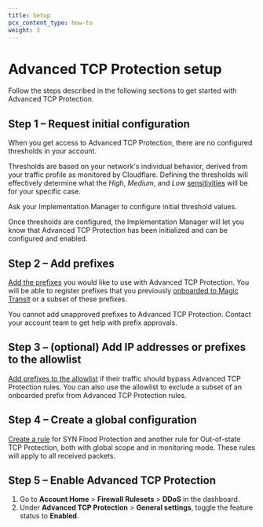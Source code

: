 ```yaml
---
title: Setup
pcx_content_type: how-to
weight: 3
---
```


# Advanced TCP Protection setup

Follow the steps described in the following sections to get started with Advanced TCP Protection.

## Step 1 – Request initial configuration

When you get access to Advanced TCP Protection, there are no configured thresholds in your account.

Thresholds are based on your network's individual behavior, derived from your traffic profile as monitored by Cloudflare. Defining the thresholds will effectively determine what the _High_, _Medium_, and _Low_ [sensitivities](/ddos-protection/tcp-protection/rule-settings/#burst-sensitivity) will be for your specific case.

Ask your Implementation Manager to configure initial threshold values.

Once thresholds are configured, the Implementation Manager will let you know that Advanced TCP Protection has been initialized and can be configured and enabled.

## Step 2 – Add prefixes

[Add the prefixes](/ddos-protection/tcp-protection/how-to/add-prefix/) you would like to use with Advanced TCP Protection. You will be able to register prefixes that you previously [onboarded to Magic Transit](/magic-transit/how-to/advertise-prefixes/) or a subset of these prefixes.

You cannot add unapproved prefixes to Advanced TCP Protection. Contact your account team to get help with prefix approvals.

## Step 3 – (optional) Add IP addresses or prefixes to the allowlist

[Add prefixes to the allowlist](/ddos-protection/tcp-protection/how-to/add-prefix-allowlist/) if their traffic should bypass Advanced TCP Protection rules. You can also use the allowlist to exclude a subset of an onboarded prefix from Advanced TCP Protection rules.

## Step 4 – Create a global configuration

[Create a rule](/ddos-protection/tcp-protection/how-to/create-rule/) for SYN Flood Protection and another rule for Out-of-state TCP Protection, both with global scope and in monitoring mode. These rules will apply to all received packets.

## Step 5 – Enable Advanced TCP Protection

1. Go to **Account Home** > **Firewall Rulesets** > **DDoS** in the dashboard.
2. Under **Advanced TCP Protection** > **General settings**, toggle the feature status to **Enabled**.
